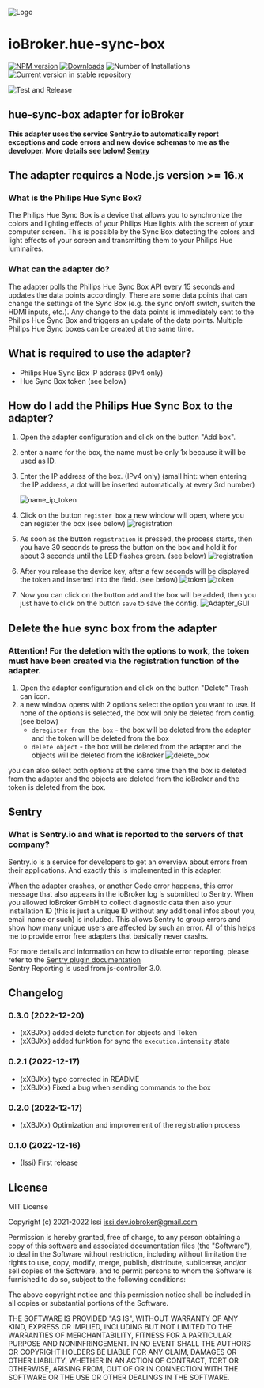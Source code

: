 ![Logo](admin/hueSyncBox.png)
# ioBroker.hue-sync-box

[![NPM version](https://img.shields.io/npm/v/iobroker.hue-sync-box.svg)](https://www.npmjs.com/package/iobroker.hue-sync-box)
[![Downloads](https://img.shields.io/npm/dm/iobroker.hue-sync-box.svg)](https://www.npmjs.com/package/iobroker.hue-sync-box)
![Number of Installations](https://iobroker.live/badges/hue-sync-box-installed.svg)
![Current version in stable repository](https://iobroker.live/badges/hue-sync-box-stable.svg)

![Test and Release](https://github.com/xXBJXx/ioBroker.hue-sync-box/workflows/Test%20and%20Release/badge.svg)

## hue-sync-box adapter for ioBroker

**This adapter uses the service Sentry.io to automatically report exceptions and code errors and new device schemas to me as the developer.
More details see below! [Sentry](#sentry)**

## The adapter requires a Node.js version >= 16.x

### What is the Philips Hue Sync Box?

The Philips Hue Sync Box is a device that allows you to synchronize the colors and lighting effects of your Philips Hue lights with the screen of your
computer screen. This is possible by the Sync Box detecting the colors and light effects of your screen and transmitting them to your Philips
Hue luminaires.

### What can the adapter do?

The adapter polls the Philips Hue Sync Box API every 15 seconds and updates the data points accordingly.
There are some data points that can change the settings of the Sync Box (e.g. the sync on/off switch, switch the HDMI inputs, etc.).
Any change to the data points is immediately sent to the Philips Hue Sync Box and triggers an update of the data points.
Multiple Philips Hue Sync boxes can be created at the same time.

## What is required to use the adapter?

- Philips Hue Sync Box IP address (IPv4 only)
- Hue Sync Box token (see below)

## How do I add the Philips Hue Sync Box to the adapter?

1. Open the adapter configuration and click on the button "Add box".
2. enter a name for the box, the name must be only 1x because it will be used as ID.
3. Enter the IP address of the box. (IPv4 only) (small hint: when entering the IP address, a dot will be inserted automatically at every 3rd number)

   ![name_ip_token](admin/media/name_ip_token.png)
4. Click on the button `register box` a new window will open, where you can register the box (see below)
   ![registration](admin/media/registration.png)
5. As soon as the button `registration` is pressed, the process starts, then you have 30 seconds to press the button on the box and hold it for 
   about 3 seconds until the LED flashes green. (see below)
   ![registration](admin/media/registration_timer.png)
6. After you release the device key, after a few seconds will be displayed the token and inserted into the field. (see below)
   ![token](admin/media/registration_successful.png)
   ![token](admin/media/token.png)
7. Now you can click on the button `add` and the box will be added, then you just have to click on the button `save` to save the config.
   ![Adapter_GUI](admin/media/Adapter_GUI.png)

## Delete the hue sync box from the adapter
### Attention! For the deletion with the options to work, the token must have been created via the registration function of the adapter.

1. Open the adapter configuration and click on the button "Delete" Trash can icon.
2. a new window opens with 2 options select the option you want to use. If none of the options is selected, the box will only be deleted from 
   config. (see below) 
   - `deregister from the box` - the box will be deleted from the adapter and the token will be deleted from the box
   - `delete object` - the box will be deleted from the adapter and the objects will be deleted from the ioBroker
     ![delete_box](admin/media/delete_device.png)
   
you can also select both options at the same time then the box is deleted from the adapter and the objects are deleted from the ioBroker and 
the token is deleted from the box.


## Sentry
### What is Sentry.io and what is reported to the servers of that company?

Sentry.io is a service for developers to get an overview about errors from their applications. And exactly this is
implemented in this adapter.

When the adapter crashes, or another Code error happens, this error message that also appears in the ioBroker log is
submitted to Sentry. When you
allowed ioBroker GmbH to collect diagnostic data then also your installation ID (this is just a unique ID without any
additional infos about you, email name or such)
is included. This allows Sentry to group errors and show how many unique users are affected by such an error.
All of this helps me to provide error free adapters that basically never crashs. 

For more details and information on how to disable error reporting, please refer to the
[Sentry plugin documentation](https://github.com/ioBroker/plugin-sentry#plugin-sentry) <br>
Sentry Reporting is used from js-controller 3.0.

## Changelog
<!--
	Placeholder for the next version (at the beginning of the line):
	### **WORK IN PROGRESS**
-->
### 0.3.0 (2022-12-20)
* (xXBJXx) added delete function for objects and Token
* (xXBJXx) added funktion for sync the `execution.intensity` state

### 0.2.1 (2022-12-17)
* (xXBJXx) typo corrected in README
* (xXBJXx) Fixed a bug when sending commands to the box

### 0.2.0 (2022-12-17)
* (xXBJXx) Optimization and improvement of the registration process

### 0.1.0 (2022-12-16)
* (Issi) First release

## License
MIT License

Copyright (c) 2021-2022 Issi <issi.dev.iobroker@gmail.com>

Permission is hereby granted, free of charge, to any person obtaining a copy
of this software and associated documentation files (the "Software"), to deal
in the Software without restriction, including without limitation the rights
to use, copy, modify, merge, publish, distribute, sublicense, and/or sell
copies of the Software, and to permit persons to whom the Software is
furnished to do so, subject to the following conditions:

The above copyright notice and this permission notice shall be included in all
copies or substantial portions of the Software.

THE SOFTWARE IS PROVIDED "AS IS", WITHOUT WARRANTY OF ANY KIND, EXPRESS OR
IMPLIED, INCLUDING BUT NOT LIMITED TO THE WARRANTIES OF MERCHANTABILITY,
FITNESS FOR A PARTICULAR PURPOSE AND NONINFRINGEMENT. IN NO EVENT SHALL THE
AUTHORS OR COPYRIGHT HOLDERS BE LIABLE FOR ANY CLAIM, DAMAGES OR OTHER
LIABILITY, WHETHER IN AN ACTION OF CONTRACT, TORT OR OTHERWISE, ARISING FROM,
OUT OF OR IN CONNECTION WITH THE SOFTWARE OR THE USE OR OTHER DEALINGS IN THE
SOFTWARE.